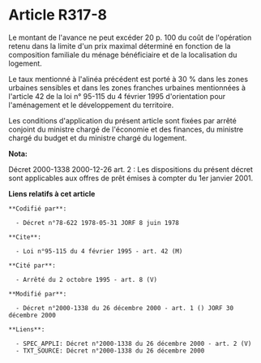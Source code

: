 # Article R317-8

Le montant de l'avance ne peut excéder 20 p. 100 du coût de l'opération retenu dans la limite d'un prix maximal déterminé en
fonction de la composition familiale du ménage bénéficiaire et de la localisation du logement.

Le taux mentionné à l'alinéa précédent est porté à 30 % dans les zones urbaines sensibles et dans les zones franches urbaines
mentionnées à l'article 42 de la loi n° 95-115 du 4 février 1995 d'orientation pour l'aménagement et le développement du
territoire.

Les conditions d'application du présent article sont fixées par arrêté conjoint du ministre chargé de l'économie et des
finances, du ministre chargé du budget et du ministre chargé du logement.

**Nota:**

Décret 2000-1338 2000-12-26 art. 2 : Les dispositions du présent décret sont applicables aux offres de prêt émises à compter
du 1er janvier 2001.

**Liens relatifs à cet article**

	**Codifié par**:

	  - Décret n°78-622 1978-05-31 JORF 8 juin 1978

	**Cite**:

	  - Loi n°95-115 du 4 février 1995 - art. 42 (M)

	**Cité par**:

	  - Arrêté du 2 octobre 1995 - art. 8 (V)

	**Modifié par**:

	  - Décret n°2000-1338 du 26 décembre 2000 - art. 1 () JORF 30 décembre 2000

	**Liens**:

	  - SPEC_APPLI: Décret n°2000-1338 du 26 décembre 2000 - art. 2 (V)
	  - TXT_SOURCE: Décret n°2000-1338 du 26 décembre 2000
